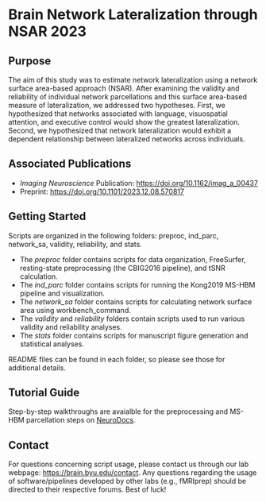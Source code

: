 # Brain Network Lateralization through NSAR 2023

## Purpose
The aim of this study was to estimate network lateralization using a network surface area-based approach (NSAR). After examining the validity and reliability of individual network parcellations and this surface area-based measure of lateralization, we addressed two hypotheses. First, we hypothesized that networks associated with language, visuospatial attention, and executive control would show the greatest lateralization. Second, we hypothesized that network lateralization would exhibit a dependent relationship between lateralized networks across individuals.

## Associated Publications 
* *Imaging Neuroscience* Publication: https://doi.org/10.1162/imag_a_00437
* Preprint: https://doi.org/10.1101/2023.12.08.570817

## Getting Started 
Scripts are organized in the following folders: preproc, ind_parc, network_sa, validity, reliability, and stats.

* The *preproc* folder contains scripts for data organization, FreeSurfer, resting-state preprocessing (the CBIG2016 pipeline), and tSNR calculation.
* The *ind_parc* folder contains scripts for running the Kong2019 MS-HBM pipeline and visualization.
* The *network_sa* folder contains scripts for calculating network surface area using workbench_command.
* The *validity* and *reliability* folders contain scripts used to run various validity and reliability analyses.
* The *stats* folder contains scripts for manuscript figure generation and statistical analyses.

README files can be found in each folder, so please see those for additional details.

## Tutorial Guide 
Step-by-step walkthroughs are avaialble for the preprocessing and MS-HBM parcellation steps on [NeuroDocs](https://neurodocs.readthedocs.io/en/latest/).

## Contact
For questions concerning script usage, please contact us through our lab webpage: https://brain.byu.edu/contact. Any questions regarding the usage of software/pipelines developed by other labs (e.g., fMRIprep) should be directed to their respective forums. Best of luck!
